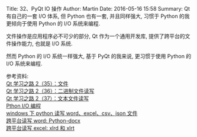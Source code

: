 Title: 32、PyQt IO 操作
Author: Martin
Date: 2016-05-16 15:58
Summary: Qt 有自己的一套 I/O 体系, 但 Python 也有一套, 并且同样强大, 习惯于 Python 的我更倾向于使用 Python 的 I/O 系统来编程.

文件操作是应用程序必不可少的部分, Qt 作为一个通用开发库, 提供了跨平台的文件操作能力, 也就是 I/O 系统.

然而 Python 的 I/O 系统一样强大, 基于 PyQt 的我来说, 更习惯于使用 Python 的 I/O 系统来编程.

参考资料:<br>
[Qt 学习之路 2（35）：文件](http://www.devbean.net/2013/01/qt-study-road-2-file/)<br>
[Qt 学习之路 2（36）：二进制文件读写](http://www.devbean.net/2013/01/qt-study-road-2-binary-file-io/)<br>
[Qt 学习之路 2（37）：文本文件读写](http://www.devbean.net/2013/01/qt-study-road-2-text-file-io/)<br>
[Pthon I/O 编程](http://www.liaoxuefeng.com/wiki/0014316089557264a6b348958f449949df42a6d3a2e542c000/001431917590955542f9ac5f5c1479faf787ff2b028ab47000)<br>
[windows 下 python 读写 word、excel、csv、json 文件](http://blog.csdn.net/pipisorry/article/details/50368044)<br>
[跨平台读写 word: Python-docx](http://www.open-open.com/lib/view/open1404377033280.html)<br>
[跨平台读写 excel: xlrd 和 xlrt](http://phddreamer.blog.163.com/blog/static/1899340962013520101117139/)
